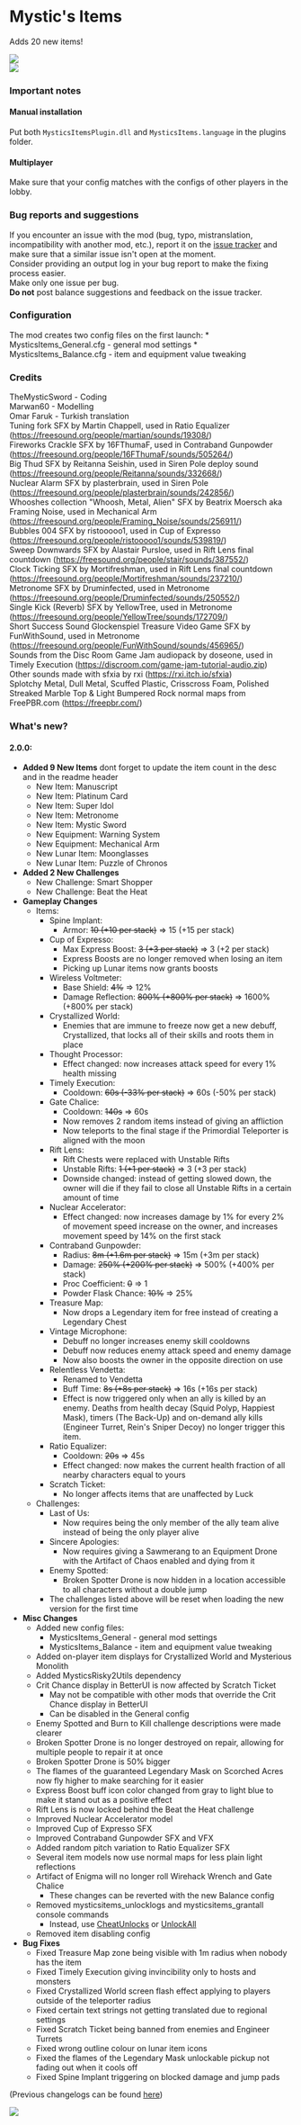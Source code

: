 ﻿# Mystic's Items
Adds 20 new items!  

![](https://i.imgur.com/WYCK8vE.gif)  
![](https://i.imgur.com/XWpPavo.png)  

### Important notes
#### Manual installation
Put both `MysticsItemsPlugin.dll` and `MysticsItems.language` in the plugins folder.  
#### Multiplayer
Make sure that your config matches with the configs of other players in the lobby.  

### Bug reports and suggestions
If you encounter an issue with the mod (bug, typo, mistranslation, incompatibility with another mod, etc.), report it on the [issue tracker](https://github.com/TheMysticSword/MysticsItems/issues) and make sure that a similar issue isn't open at the moment.  
Consider providing an output log in your bug report to make the fixing process easier.  
Make only one issue per bug.  
**Do not** post balance suggestions and feedback on the issue tracker.

### Configuration
The mod creates two config files on the first launch:
    * MysticsItems_General.cfg - general mod settings
    * MysticsItems_Balance.cfg - item and equipment value tweaking

### Credits
TheMysticSword - Coding  
Marwan60 - Modelling  
Omar Faruk - Turkish translation  
Tuning fork SFX by Martin Chappell, used in Ratio Equalizer (https://freesound.org/people/martian/sounds/19308/)  
Fireworks Crackle SFX by 16FThumaF, used in Contraband Gunpowder (https://freesound.org/people/16FThumaF/sounds/505264/)  
Big Thud SFX by Reitanna Seishin, used in Siren Pole deploy sound (https://freesound.org/people/Reitanna/sounds/332668/)  
Nuclear Alarm SFX by plasterbrain, used in Siren Pole (https://freesound.org/people/plasterbrain/sounds/242856/)  
Whooshes collection "Whoosh, Metal, Alien" SFX by Beatrix Moersch aka Framing Noise, used in Mechanical Arm (https://freesound.org/people/Framing_Noise/sounds/256911/)  
Bubbles 004 SFX by ristooooo1, used in Cup of Expresso (https://freesound.org/people/ristooooo1/sounds/539819/)  
Sweep Downwards SFX by Alastair Pursloe, used in Rift Lens final countdown (https://freesound.org/people/stair/sounds/387552/)  
Clock Ticking SFX by Mortifreshman, used in Rift Lens final countdown (https://freesound.org/people/Mortifreshman/sounds/237210/)  
Metronome SFX by Druminfected, used in Metronome (https://freesound.org/people/Druminfected/sounds/250552/)  
Single Kick (Reverb) SFX by YellowTree, used in Metronome (https://freesound.org/people/YellowTree/sounds/172709/)  
Short Success Sound Glockenspiel Treasure Video Game SFX by FunWithSound, used in Metronome (https://freesound.org/people/FunWithSound/sounds/456965/)  
Sounds from the Disc Room Game Jam audiopack by doseone, used in Timely Execution (https://discroom.com/game-jam-tutorial-audio.zip)  
Other sounds made with sfxia by rxi (https://rxi.itch.io/sfxia)  
Splotchy Metal, Dull Metal, Scuffed Plastic, Crisscross Foam, Polished Streaked Marble Top & Light Bumpered Rock normal maps from FreePBR.com (https://freepbr.com/)  
  
### What's new?
#### 2.0.0:
* **Added 9 New Items** dont forget to update the item count in the desc and in the readme header
    * New Item: Manuscript
    * New Item: Platinum Card
    * New Item: Super Idol
    * New Item: Metronome
    * New Item: Mystic Sword
    * New Equipment: Warning System
    * New Equipment: Mechanical Arm
    * New Lunar Item: Moonglasses
    * New Lunar Item: Puzzle of Chronos
* **Added 2 New Challenges**
    * New Challenge: Smart Shopper
    * New Challenge: Beat the Heat
* **Gameplay Changes**
    * Items:
        * Spine Implant:
            * Armor: ~~10 (+10 per stack)~~ ⇒ 15 (+15 per stack)
        * Cup of Expresso:
            * Max Express Boost: ~~3 (+3 per stack)~~ ⇒ 3 (+2 per stack)
            * Express Boosts are no longer removed when losing an item
            * Picking up Lunar items now grants boosts
        * Wireless Voltmeter:
            * Base Shield: ~~4%~~ ⇒ 12%
            * Damage Reflection: ~~800% (+800% per stack)~~ ⇒ 1600% (+800% per stack)
        * Crystallized World:
            * Enemies that are immune to freeze now get a new debuff, Crystallized, that locks all of their skills and roots them in place
        * Thought Processor:
            * Effect changed: now increases attack speed for every 1% health missing
        * Timely Execution:
            * Cooldown: ~~60s (-33% per stack)~~ ⇒ 60s (-50% per stack)
        * Gate Chalice:
            * Cooldown: ~~140s~~ ⇒ 60s
            * Now removes 2 random items instead of giving an affliction
            * Now teleports to the final stage if the Primordial Teleporter is aligned with the moon
        * Rift Lens:
            * Rift Chests were replaced with Unstable Rifts
            * Unstable Rifts: ~~1 (+1 per stack)~~ ⇒ 3 (+3 per stack)
            * Downside changed: instead of getting slowed down, the owner will die if they fail to close all Unstable Rifts in a certain amount of time
        * Nuclear Accelerator:
            * Effect changed: now increases damage by 1% for every 2% of movement speed increase on the owner, and increases movement speed by 14% on the first stack
        * Contraband Gunpowder:
            * Radius: ~~8m (+1.6m per stack)~~ ⇒ 15m (+3m per stack)
            * Damage: ~~250% (+200% per stack)~~ ⇒ 500% (+400% per stack)
            * Proc Coefficient: ~~0~~ ⇒ 1
            * Powder Flask Chance: ~~10%~~ ⇒ 25%
        * Treasure Map:
            * Now drops a Legendary item for free instead of creating a Legendary Chest
        * Vintage Microphone:
            * Debuff no longer increases enemy skill cooldowns
            * Debuff now reduces enemy attack speed and enemy damage
            * Now also boosts the owner in the opposite direction on use
        * Relentless Vendetta:
            * Renamed to Vendetta
            * Buff Time: ~~8s (+8s per stack)~~ ⇒ 16s (+16s per stack)
            * Effect is now triggered only when an ally is killed by an enemy. Deaths from health decay (Squid Polyp, Happiest Mask), timers (The Back-Up) and on-demand ally kills (Engineer Turret, Rein's Sniper Decoy) no longer trigger this item.
        * Ratio Equalizer:
            * Cooldown: ~~20s~~ ⇒ 45s
            * Effect changed: now makes the current health fraction of all nearby characters equal to yours
        * Scratch Ticket:
            * No longer affects items that are unaffected by Luck
    * Challenges:
        * Last of Us:
            * Now requires being the only member of the ally team alive instead of being the only player alive
        * Sincere Apologies:
            * Now requires giving a Sawmerang to an Equipment Drone with the Artifact of Chaos enabled and dying from it
        * Enemy Spotted:
            * Broken Spotter Drone is now hidden in a location accessible to all characters without a double jump
        * The challenges listed above will be reset when loading the new version for the first time
* **Misc Changes**
    * Added new config files:
        * MysticsItems_General - general mod settings
        * MysticsItems_Balance - item and equipment value tweaking
    * Added on-player item displays for Crystallized World and Mysterious Monolith
    * Added MysticsRisky2Utils dependency
    * Crit Chance display in BetterUI is now affected by Scratch Ticket
        * May not be compatible with other mods that override the Crit Chance display in BetterUI
        * Can be disabled in the General config
    * Enemy Spotted and Burn to Kill challenge descriptions were made clearer
    * Broken Spotter Drone is no longer destroyed on repair, allowing for multiple people to repair it at once
    * Broken Spotter Drone is 50% bigger
    * The flames of the guaranteed Legendary Mask on Scorched Acres now fly higher to make searching for it easier
    * Express Boost buff icon color changed from gray to light blue to make it stand out as a positive effect
    * Rift Lens is now locked behind the Beat the Heat challenge
    * Improved Nuclear Accelerator model
    * Improved Cup of Expresso SFX
    * Improved Contraband Gunpowder SFX and VFX
    * Added random pitch variation to Ratio Equalizer SFX
    * Several item models now use normal maps for less plain light reflections
    * Artifact of Enigma will no longer roll Wirehack Wrench and Gate Chalice
        * These changes can be reverted with the new Balance config
    * Removed mysticsitems_unlocklogs and mysticsitems_grantall console commands
        * Instead, use [CheatUnlocks](https://thunderstore.io/package/TheMysticSword/CheatUnlocks/) or [UnlockAll](https://thunderstore.io/package/mistername/UnlockAll/)
    * Removed item disabling config
* **Bug Fixes**
    * Fixed Treasure Map zone being visible with 1m radius when nobody has the item
    * Fixed Timely Execution giving invincibility only to hosts and monsters
    * Fixed Crystallized World screen flash effect applying to players outside of the teleporter radius
    * Fixed certain text strings not getting translated due to regional settings
    * Fixed Scratch Ticket being banned from enemies and Engineer Turrets
    * Fixed wrong outline colour on lunar item icons
    * Fixed the flames of the Legendary Mask unlockable pickup not fading out when it cools off
    * Fixed Spine Implant triggering on blocked damage and jump pads
  
(Previous changelogs can be found [here](https://github.com/TheMysticSword/MysticsItems/blob/main/CHANGELOG.md))

![](https://i.imgur.com/gBBfdeO.png)
